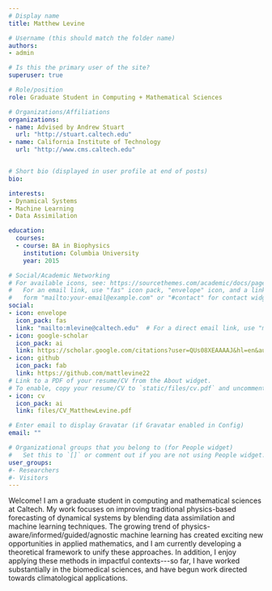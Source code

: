 ```yaml
---
# Display name
title: Matthew Levine

# Username (this should match the folder name)
authors:
- admin

# Is this the primary user of the site?
superuser: true

# Role/position
role: Graduate Student in Computing + Mathematical Sciences

# Organizations/Affiliations
organizations:
- name: Advised by Andrew Stuart
  url: "http://stuart.caltech.edu"
- name: California Institute of Technology
  url: "http://www.cms.caltech.edu"


# Short bio (displayed in user profile at end of posts)
bio:

interests:
- Dynamical Systems
- Machine Learning
- Data Assimilation

education:
  courses:
  - course: BA in Biophysics
    institution: Columbia University
    year: 2015

# Social/Academic Networking
# For available icons, see: https://sourcethemes.com/academic/docs/page-builder/#icons
#   For an email link, use "fas" icon pack, "envelope" icon, and a link in the
#   form "mailto:your-email@example.com" or "#contact" for contact widget.
social:
- icon: envelope
  icon_pack: fas
  link: "mailto:mlevine@caltech.edu"  # For a direct email link, use "mailto:mlevine@caltech.edu".
- icon: google-scholar
  icon_pack: ai
  link: https://scholar.google.com/citations?user=QUs08XEAAAAJ&hl=en&authuser=1
- icon: github
  icon_pack: fab
  link: https://github.com/mattlevine22
# Link to a PDF of your resume/CV from the About widget.
# To enable, copy your resume/CV to `static/files/cv.pdf` and uncomment the lines below.
- icon: cv
  icon_pack: ai
  link: files/CV_MatthewLevine.pdf

# Enter email to display Gravatar (if Gravatar enabled in Config)
email: ""

# Organizational groups that you belong to (for People widget)
#   Set this to `[]` or comment out if you are not using People widget.
user_groups:
#- Researchers
#- Visitors
---
```


Welcome! I am a graduate student in computing and mathematical sciences at Caltech. My work focuses on improving traditional physics-based forecasting of dynamical systems by blending data assimilation and machine learning techniques. The growing trend of physics-aware/informed/guided/agnostic machine learning has created exciting new opportunities in applied mathematics, and I am currently developing a theoretical framework to unify these approaches. In addition, I enjoy applying these methods in impactful contexts---so far, I have worked substantially in the biomedical sciences, and have begun work directed towards climatological applications.
